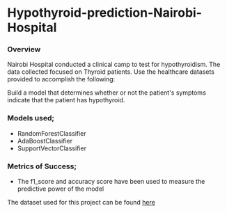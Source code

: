 # Hypothyroid-prediction-Nairobi-Hospital

### Overview 

Nairobi Hospital conducted a clinical camp to test for hypothyroidism. The data collected focused on Thyroid patients. Use the healthcare datasets provided to accomplish the following:  

Build a model that determines whether or not the patient's symptoms indicate that the patient has hypothyroid.

### Models used;
* RandomForestClassifier
* AdaBoostClassifier
* SupportVectorClassifier

### Metrics of Success;
* The f1_score and accuracy score have been used to measure the predictive power of the model

The dataset used for this project can be  found [here](https://drive.google.com/file/d/1GWCN3d14O89gfyT0QQLs7FbeaX1iXT-U/view?usp=sharing)

